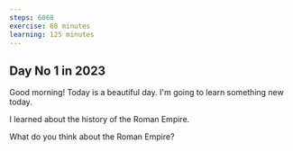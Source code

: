 ```yaml
---
steps: 6068
exercise: 68 minutes
learning: 125 minutes
---
```

## Day No 1 in 2023
Good morning! Today is a beautiful day.
I'm going to learn something new today.

I learned about the history of the Roman Empire.

What do you think about the Roman Empire?
